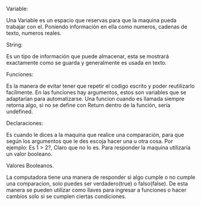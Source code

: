 Variable:

Una Variable es un espacio que reservas para que la maquina pueda trabajar con el. Poniendo información en ella como numeros, cadenas de texto, numeros reales.

String:

Es un tipo de información que puede almacenar, esta se mostrará exactamente como se guarda y generalmente es usada en texto.

Funciones:

Es la manera de evitar tener que repetir el codigo escrito y poder reutilizarlo facílmente.
En las funciones hay argumentos, estos son variables que se adaptarían para automatizarse. Una funcion cuando es llamada siempre retorna algo, si no se define con Return dentro de la función, sería undefined.

Declaraciones:

Es cuando le dices a la maquina que realice una comparación, para que según los argumentos que le des escoja hacer una u otra cosa.
Por ejemplo: Es 1 > 2?,
Claro que no lo es. Para responder la maquina utilizaría un valor booleano.

Valores Booleanos.

La computadora tiene una manera de responder si algo cumple o no cumple una comparacion, solo puedes ser verdadero(true) o falso(false). De esta manera se pueden utilizar como llaves para ingresar a funciones o hacer cambios solo si se cumplen ciertas condiciones.